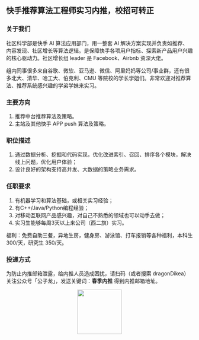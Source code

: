 ## 快手推荐算法工程师实习内推，校招可转正


### 关于我们

社区科学部是快手 AI 算法应用部门，用一整套 AI 解决方案实现并负责如推荐、内容发现、社区增长等算法逻辑。是保障快手各项用户指标、探索新产品用户兴趣的核心驱动力。社区增长组 leader 是 Facebook、Airbnb 资深大佬。

组内同事很多来自谷歌、微软、亚马逊、微信、阿里妈妈等公司/事业群，还有很多北大、清华、哈工大、伯克利、CMU 等院校的学长学姐们。非常欢迎对推荐算法、推荐系统感兴趣的学弟学妹来实习。

### 主要方向

1. 推荐中台推荐算法及策略。
2. 主站及其他快手 APP push 算法及策略。

### 职位描述

1. 通过数据分析、挖掘和代码实现，优化改进索引、召回、排序各个模块，解决线上问题，优化用户体验；
2. 设计良好的架构支持高并发、大数据的策略业务需求。

### 任职要求

1. 有机器学习和算法基础，或相关实习经验；
2. 有C++/Java/Python编程经验；
3. 对移动互联网产品感兴趣，对自己不熟悉的领域也可以动手去做；
4. 实习生能够每周3天以上来公司（西二旗）实习。

福利：免费自助三餐，异地生房，健身房、游泳馆、打车报销等各种福利，本科生 300/天，研究生 350/天。

### 投递方式

为防止内推邮箱泄露，给内推人员造成困扰，请扫码（或者搜索 dragonDikea）关注公众号「公子龙」，发送关键词：**春季内推** 得到内推邮箱地址。


<div align=center><img src="https://mmbiz.qpic.cn/mmbiz_jpg/icmWrEONNM8XcrzJrgWdIQNYY49U3kBUo1sCkiach4hicH0ZPQPAgGSxlvd5gYNgiaiaCq2K1VGYI4pmqNTwuLFwcUA/640?wx_fmt=jpeg&tp=webp&wxfrom=5&wx_lazy=1&wx_co=1"  height = "120"  align=center /></div>
